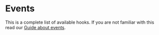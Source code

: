 Events
==========

This is a complete list of available hooks. If you are not familiar with this read our [Guide about events](/guides/events).

